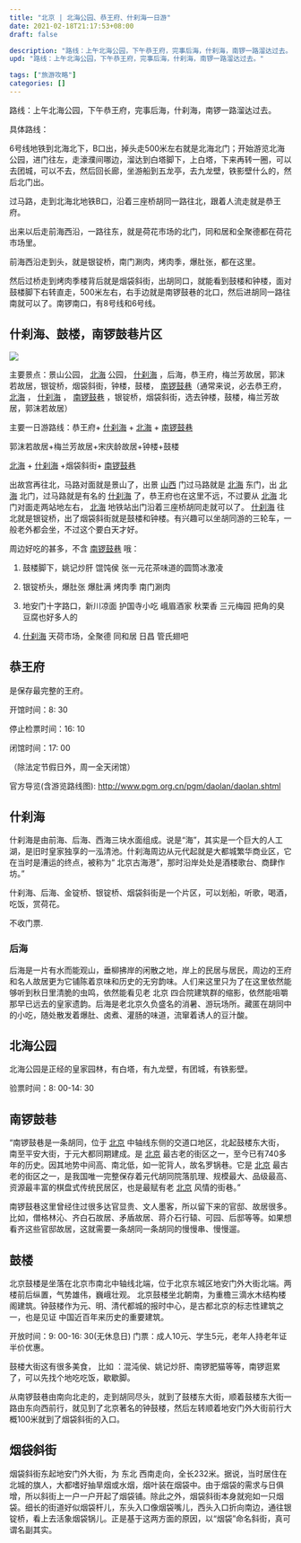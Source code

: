 ```yaml
---
title: "北京 | 北海公园、恭王府、什刹海一日游"
date: 2021-02-18T21:17:53+08:00
draft: false

description: "路线：上午北海公园，下午恭王府，完事后海，什刹海，南锣一路溜达过去。"
upd: "路线：上午北海公园，下午恭王府，完事后海，什刹海，南锣一路溜达过去。"

tags: ["旅游攻略"]
categories: []
---
```


路线：上午北海公园，下午恭王府，完事后海，什刹海，南锣一路溜达过去。

<!--more-->

具体路线：

6号线地铁到北海北下，B口出，掉头走500米左右就是北海北门；开始游览北海公园，进门往左，走濠濮间哪边，溜达到白塔脚下，上白塔，下来再转一圈，可以去团城，可以不去，然后回长廊，坐游船到五龙亭，去九龙壁，铁影壁什么的，然后北门出。

过马路，走到北海北地铁B口，沿着三座桥胡同一路往北，跟着人流走就是恭王府。

出来以后走前海西沿，一路往东，就是荷花市场的北门，同和居和全聚德都在荷花市场里。

前海西沿走到头，就是银锭桥，南门涮肉，烤肉季，爆肚张，都在这里。

然后过桥走到烤肉季楼背后就是烟袋斜街，出胡同口，就能看到鼓楼和钟楼，面对鼓楼脚下右转直走，500米左右，右手边就是南锣鼓巷的北口，然后进胡同一路往南就可以了。南锣南口，有8号线和6号线。

## 什刹海、鼓楼，南锣鼓巷片区

![](http://b1-q.mafengwo.net/s9/M00/D2/C0/wKgBs1euz3CAJG8CAAYw1C_0IUw444.png?imageMogr2%2Fthumbnail%2F1360x%2Fstrip%2Fquality%2F90)

主要景点：景山公园， [北海](http://www.mafengwo.cn/travel-scenic-spot/mafengwo/10796.html) 公园， [什刹海](http://www.mafengwo.cn/poi/3472.html) ，后海，恭王府，梅兰芳故居，郭沫若故居，银锭桥，烟袋斜街，钟楼，鼓楼， [南锣鼓巷](http://www.mafengwo.cn/poi/3511.html)（通常来说，必去恭王府， [北海](http://www.mafengwo.cn/travel-scenic-spot/mafengwo/10796.html) ， [什刹海](http://www.mafengwo.cn/poi/3472.html) ， [南锣鼓巷](http://www.mafengwo.cn/poi/3511.html) ，银锭桥，烟袋斜街，选去钟楼，鼓楼，梅兰芳故居，郭沫若故居）

主要一日游路线：恭王府+ [什刹海](http://www.mafengwo.cn/poi/3472.html) + [北海](http://www.mafengwo.cn/travel-scenic-spot/mafengwo/10796.html) + [南锣鼓巷](http://www.mafengwo.cn/poi/3511.html)

郭沫若故居+梅兰芳故居+宋庆龄故居+钟楼+鼓楼

[北海](http://www.mafengwo.cn/travel-scenic-spot/mafengwo/10796.html) + [什刹海](http://www.mafengwo.cn/poi/3472.html) +烟袋斜街+ [南锣鼓巷](http://www.mafengwo.cn/poi/3511.html)

出故宫再往北，马路对面就是景山了，出景 [山西](http://www.mafengwo.cn/travel-scenic-spot/mafengwo/13033.html) 门过马路就是 [北海](http://www.mafengwo.cn/travel-scenic-spot/mafengwo/10796.html) 东门，出 [北海](http://www.mafengwo.cn/travel-scenic-spot/mafengwo/10796.html) 北门，过马路就是有名的 [什刹海](http://www.mafengwo.cn/poi/3472.html) 了，恭王府也在这里不远，不过要从 [北海](http://www.mafengwo.cn/travel-scenic-spot/mafengwo/10796.html) 北门对面走两站地左右， [北海](http://www.mafengwo.cn/travel-scenic-spot/mafengwo/10796.html) 地铁站出门沿着三座桥胡同走就可以了。 [什刹海](http://www.mafengwo.cn/poi/3472.html) 往北就是银锭桥，出了烟袋斜街就是鼓楼和钟楼。有兴趣可以坐胡同游的三轮车，一般老外都会坐，不过这个要白天才好。

周边好吃的甚多，不含 [南锣鼓巷](http://www.mafengwo.cn/poi/3511.html) 哦：

1. 鼓楼脚下，姚记炒肝 馄饨侯 张一元花茶味道的圆筒冰激凌

2. 银锭桥头，爆肚张 爆肚满 烤肉季 南门涮肉

3. 地安门十字路口，新川凉面 护国寺小吃 峨眉酒家 秋栗香 三元梅园 把角的臭豆腐也好多人的

4. [什刹海](http://www.mafengwo.cn/poi/3472.html) 天荷市场，全聚德 同和居 日昌 管氏翅吧

## 恭王府

是保存最完整的王府。

开馆时间：8: 30

停止检票时间：16: 10

闭馆时间：17: 00

（除法定节假日外，周一全天闭馆）

官方导览(含游览路线图): http://www.pgm.org.cn/pgm/daolan/daolan.shtml

## 什刹海

什刹海是由前海、后海、西海三块水面组成。说是“海”，其实是一个巨大的人工湖，是旧时皇家独享的一泓清池。什刹海周边从元代起就是大都城繁华商业区，它在当时是漕运的终点，被称为“ 北京古海港”，那时沿岸处处是酒楼歌台、商肆作坊。”

什刹海、后海、金锭桥、银锭桥、烟袋斜街是一个片区，可以划船，听歌，喝酒，吃饭，赏荷花。

不收门票.

### 后海

后海是一片有水而能观山，垂柳拂岸的闲散之地，岸上的民居与居民，周边的王府和名人故居更为它铺陈着京味和历史的无穷韵味。人们来这里只为了在这里依然能够听到秋日里清脆的虫鸣，依然能看见老 北京 四合院建筑群的缩影，依然能咀嚼那早已远去的皇家遗韵。后海是老北京久负盛名的消暑、游玩场所。藏匿在胡同中的小吃，随处散发着爆肚、卤煮、灌肠的味道，流窜着诱人的豆汁酸。

## 北海公园

北海公园是正经的皇家园林，有白塔，有九龙壁，有团城，有铁影壁。

验票时间：8: 00-14: 30

## 南锣鼓巷

“南锣鼓巷是一条胡同，位于 [北京](https://www.mafengwo.cn/travel-scenic-spot/mafengwo/10065.html) 中轴线东侧的交道口地区，北起鼓楼东大街，南至平安大街，于元大都同期建成。是 [北京](https://www.mafengwo.cn/travel-scenic-spot/mafengwo/10065.html) 最古老的街区之一，至今已有740多年的历史。因其地势中间高、南北低，如一驼背人，故名罗锅巷。它是 [北京](https://www.mafengwo.cn/travel-scenic-spot/mafengwo/10065.html) 最古老的街区之一，是我国唯一完整保存着元代胡同院落肌理、规模最大、品级最高、资源最丰富的棋盘式传统民居区，也是最赋有老 [北京](https://www.mafengwo.cn/travel-scenic-spot/mafengwo/10065.html) 风情的街巷。”

南锣鼓巷这里曾经住过很多达官显贵、文人墨客，所以留下来的官邸、故居很多。比如，僧格林沁、齐白石故居、矛盾故居、蒋介石行辕、可园、后邸等等。如果想看齐这些官邸故居，这就需要一条胡同一条胡同的慢慢串、慢慢遛。

## 鼓楼

北京鼓楼是坐落在北京市南北中轴线北端，位于北京东城区地安门外大街北端。两楼前后纵置，气势雄伟，巍峨壮观。 北京鼓楼坐北朝南，为重檐三滴水木结构楼阁建筑。钟鼓楼作为元、明、清代都城的报时中心，是古都北京的标志性建筑之一，也是见证 中国近百年来历史的重要建筑。

开放时间：9: 00-16: 30(无休息日)
门票：成人10元、学生5元，老年人持老年证半价优惠。


鼓楼大街这有很多美食， 比如 ：混沌侯、姚记炒肝、南锣肥猫等等，南锣逛累了，可以先找个地吃吃饭，歇歇脚。

从南锣鼓巷由南向北走的，走到胡同尽头，就到了鼓楼东大街，顺着鼓楼东大街一路由东向西前行，就见到了北京著名的钟鼓楼，然后左转顺着地安门外大街前行大概100米就到了烟袋斜街的入口。

## 烟袋斜街

烟袋斜街东起地安门外大街，为 东北 西南走向，全长232米。据说，当时居住在北城的旗人，大都嗜好抽旱烟或水烟，烟叶装在烟袋中。由于烟袋的需求与日俱增，所以斜街上一户一户开起了烟袋铺。除此之外，烟袋斜街本身就宛如一只烟袋。细长的街道好似烟袋杆儿，东头入口像烟袋嘴儿，西头入口折向南边，通往银锭桥，看上去活象烟袋锅儿。正是基于这两方面的原因，以“烟袋”命名斜街，真可谓名副其实。

